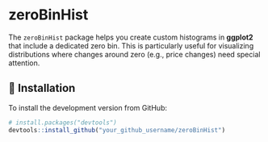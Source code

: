 
# zeroBinHist

The `zeroBinHist` package helps you create custom histograms in
**ggplot2** that include a dedicated zero bin. This is particularly
useful for visualizing distributions where changes around zero (e.g.,
price changes) need special attention.

## 🔧 Installation

To install the development version from GitHub:

``` r
# install.packages("devtools")
devtools::install_github("your_github_username/zeroBinHist")
```
